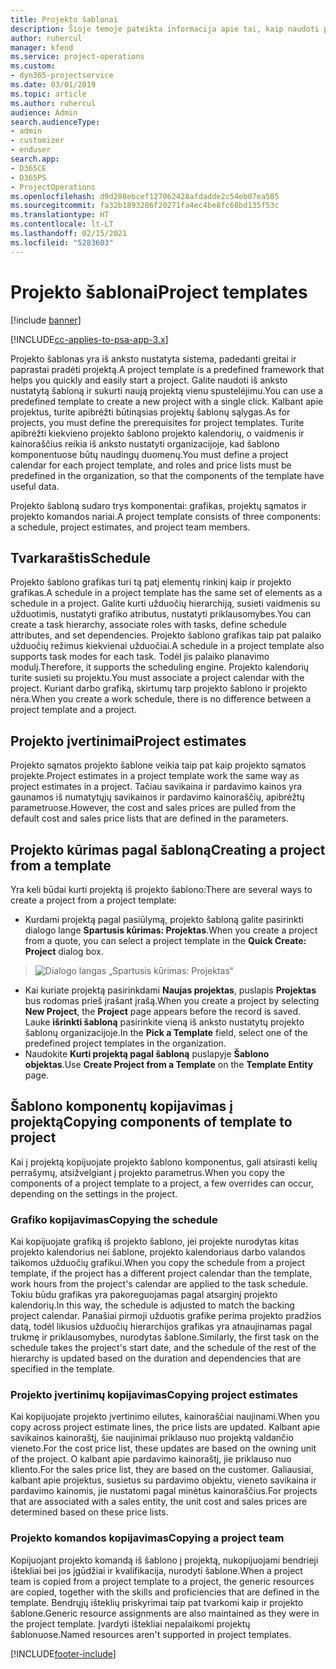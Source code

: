 ```yaml
---
title: Projekto šablonai
description: Šioje temoje pateikta informacija apie tai, kaip naudoti projektų šablonus, skirtus greitam projektų nustatymui.
author: ruhercul
manager: kfend
ms.service: project-operations
ms.custom:
- dyn365-projectservice
ms.date: 03/01/2019
ms.topic: article
ms.author: ruhercul
audience: Admin
search.audienceType:
- admin
- customizer
- enduser
search.app:
- D365CE
- D365PS
- ProjectOperations
ms.openlocfilehash: d9d208ebcef127062428afdadde2c54eb07ea505
ms.sourcegitcommit: fa32b1893286f20271fa4ec4be8fc68bd135f53c
ms.translationtype: HT
ms.contentlocale: lt-LT
ms.lasthandoff: 02/15/2021
ms.locfileid: "5283603"
---
```

# <a name="project-templates"></a><span data-ttu-id="8f3ac-103">Projekto šablonai</span><span class="sxs-lookup"><span data-stu-id="8f3ac-103">Project templates</span></span> 

[!include [banner](../includes/psa-now-project-operations.md)]

[!INCLUDE[cc-applies-to-psa-app-3.x](../includes/cc-applies-to-psa-app-3x.md)]

<span data-ttu-id="8f3ac-104">Projekto šablonas yra iš anksto nustatyta sistema, padedanti greitai ir paprastai pradėti projektą.</span><span class="sxs-lookup"><span data-stu-id="8f3ac-104">A project template is a predefined framework that helps you quickly and easily start a project.</span></span> <span data-ttu-id="8f3ac-105">Galite naudoti iš anksto nustatytą šabloną ir sukurti naują projektą vienu spustelėjimu.</span><span class="sxs-lookup"><span data-stu-id="8f3ac-105">You can use a predefined template to create a new project with a single click.</span></span> <span data-ttu-id="8f3ac-106">Kalbant apie projektus, turite apibrėžti būtinąsias projektų šablonų sąlygas.</span><span class="sxs-lookup"><span data-stu-id="8f3ac-106">As for projects, you must define the prerequisites for project templates.</span></span> <span data-ttu-id="8f3ac-107">Turite apibrėžti kiekvieno projekto šablono projekto kalendorių, o vaidmenis ir kainoraščius reikia iš anksto nustatyti organizacijoje, kad šablono komponentuose būtų naudingų duomenų.</span><span class="sxs-lookup"><span data-stu-id="8f3ac-107">You must define a project calendar for each project template, and roles and price lists must be predefined in the organization, so that the components of the template have useful data.</span></span>

<span data-ttu-id="8f3ac-108">Projekto šabloną sudaro trys komponentai: grafikas, projektų sąmatos ir projekto komandos nariai.</span><span class="sxs-lookup"><span data-stu-id="8f3ac-108">A project template consists of three components: a schedule, project estimates, and project team members.</span></span>

## <a name="schedule"></a><span data-ttu-id="8f3ac-109">Tvarkaraštis</span><span class="sxs-lookup"><span data-stu-id="8f3ac-109">Schedule</span></span>

<span data-ttu-id="8f3ac-110">Projekto šablono grafikas turi tą patį elementų rinkinį kaip ir projekto grafikas.</span><span class="sxs-lookup"><span data-stu-id="8f3ac-110">A schedule in a project template has the same set of elements as a schedule in a project.</span></span> <span data-ttu-id="8f3ac-111">Galite kurti užduočių hierarchiją, susieti vaidmenis su užduotimis, nustatyti grafiko atributus, nustatyti priklausomybes.</span><span class="sxs-lookup"><span data-stu-id="8f3ac-111">You can create a task hierarchy, associate roles with tasks, define schedule attributes, and set dependencies.</span></span> <span data-ttu-id="8f3ac-112">Projekto šablono grafikas taip pat palaiko užduočių režimus kiekvienai užduočiai.</span><span class="sxs-lookup"><span data-stu-id="8f3ac-112">A schedule in a project template also supports task modes for each task.</span></span> <span data-ttu-id="8f3ac-113">Todėl jis palaiko planavimo modulį.</span><span class="sxs-lookup"><span data-stu-id="8f3ac-113">Therefore, it supports the scheduling engine.</span></span> <span data-ttu-id="8f3ac-114">Projekto kalendorių turite susieti su projektu.</span><span class="sxs-lookup"><span data-stu-id="8f3ac-114">You must associate a project calendar with the project.</span></span> <span data-ttu-id="8f3ac-115">Kuriant darbo grafiką, skirtumų tarp projekto šablono ir projekto nėra.</span><span class="sxs-lookup"><span data-stu-id="8f3ac-115">When you create a work schedule, there is no difference between a project template and a project.</span></span>

## <a name="project-estimates"></a><span data-ttu-id="8f3ac-116">Projekto įvertinimai</span><span class="sxs-lookup"><span data-stu-id="8f3ac-116">Project estimates</span></span>

<span data-ttu-id="8f3ac-117">Projekto sąmatos projekto šablone veikia taip pat kaip projekto sąmatos projekte.</span><span class="sxs-lookup"><span data-stu-id="8f3ac-117">Project estimates in a project template work the same way as project estimates in a project.</span></span> <span data-ttu-id="8f3ac-118">Tačiau savikaina ir pardavimo kainos yra gaunamos iš numatytųjų savikainos ir pardavimo kainoraščių, apibrėžtų parametruose.</span><span class="sxs-lookup"><span data-stu-id="8f3ac-118">However, the cost and sales prices are pulled from the default cost and sales price lists that are defined in the parameters.</span></span>

## <a name="creating-a-project-from-a-template"></a><span data-ttu-id="8f3ac-119">Projekto kūrimas pagal šabloną</span><span class="sxs-lookup"><span data-stu-id="8f3ac-119">Creating a project from a template</span></span>
 
<span data-ttu-id="8f3ac-120">Yra keli būdai kurti projektą iš projekto šablono:</span><span class="sxs-lookup"><span data-stu-id="8f3ac-120">There are several ways to create a project from a project template:</span></span>

- <span data-ttu-id="8f3ac-121">Kurdami projektą pagal pasiūlymą, projekto šabloną galite pasirinkti dialogo lange **Spartusis kūrimas: Projektas**.</span><span class="sxs-lookup"><span data-stu-id="8f3ac-121">When you create a project from a quote, you can select a project template in the **Quick Create: Project** dialog box.</span></span>

> ![Dialogo langas „Spartusis kūrimas: Projektas“](media/project-11.png)

- <span data-ttu-id="8f3ac-123">Kai kuriate projektą pasirinkdami **Naujas projektas**, puslapis **Projektas** bus rodomas prieš įrašant įrašą.</span><span class="sxs-lookup"><span data-stu-id="8f3ac-123">When you create a project by selecting **New Project**, the **Project** page appears before the record is saved.</span></span> <span data-ttu-id="8f3ac-124">Lauke **išrinkti šabloną** pasirinkite vieną iš anksto nustatytų projekto šablonų organizacijoje.</span><span class="sxs-lookup"><span data-stu-id="8f3ac-124">In the **Pick a Template** field, select one of the predefined project templates in the organization.</span></span>
- <span data-ttu-id="8f3ac-125">Naudokite **Kurti projektą pagal šabloną** puslapyje **Šablono objektas**.</span><span class="sxs-lookup"><span data-stu-id="8f3ac-125">Use **Create Project from a Template** on the **Template Entity** page.</span></span>

## <a name="copying-components-of-template-to-project"></a><span data-ttu-id="8f3ac-126">Šablono komponentų kopijavimas į projektą</span><span class="sxs-lookup"><span data-stu-id="8f3ac-126">Copying components of template to project</span></span>

<span data-ttu-id="8f3ac-127">Kai į projektą kopijuojate projekto šablono komponentus, gali atsirasti kelių perrašymų, atsižvelgiant į projekto parametrus.</span><span class="sxs-lookup"><span data-stu-id="8f3ac-127">When you copy the components of a project template to a project, a few overrides can occur, depending on the settings in the project.</span></span>

### <a name="copying-the-schedule"></a><span data-ttu-id="8f3ac-128">Grafiko kopijavimas</span><span class="sxs-lookup"><span data-stu-id="8f3ac-128">Copying the schedule</span></span>

<span data-ttu-id="8f3ac-129">Kai kopijuojate grafiką iš projekto šablono, jei projekte nurodytas kitas projekto kalendorius nei šablone, projekto kalendoriaus darbo valandos taikomos užduočių grafikui.</span><span class="sxs-lookup"><span data-stu-id="8f3ac-129">When you copy the schedule from a project template, if the project has a different project calendar than the template, work hours from the project's calendar are applied to the task schedule.</span></span> <span data-ttu-id="8f3ac-130">Tokiu būdu grafikas yra pakoreguojamas pagal atsarginį projekto kalendorių.</span><span class="sxs-lookup"><span data-stu-id="8f3ac-130">In this way, the schedule is adjusted to match the backing project calendar.</span></span> <span data-ttu-id="8f3ac-131">Panašiai pirmoji užduotis grafike perima projekto pradžios datą, todėl likusios užduočių hierarchijos grafikas yra atnaujinamas pagal trukmę ir priklausomybes, nurodytas šablone.</span><span class="sxs-lookup"><span data-stu-id="8f3ac-131">Similarly, the first task on the schedule takes the project's start date, and the schedule of the rest of the hierarchy is updated based on the duration and dependencies that are specified in the template.</span></span> 

### <a name="copying-project-estimates"></a><span data-ttu-id="8f3ac-132">Projekto įvertinimų kopijavimas</span><span class="sxs-lookup"><span data-stu-id="8f3ac-132">Copying project estimates</span></span> 

<span data-ttu-id="8f3ac-133">Kai kopijuojate projekto įvertinimo eilutes, kainoraščiai naujinami.</span><span class="sxs-lookup"><span data-stu-id="8f3ac-133">When you copy across project estimate lines, the price lists are updated.</span></span> <span data-ttu-id="8f3ac-134">Kalbant apie savikainos kainoraštį, šie naujinimai priklauso nuo projektą valdančio vieneto.</span><span class="sxs-lookup"><span data-stu-id="8f3ac-134">For the cost price list, these updates are based on the owning unit of the project.</span></span> <span data-ttu-id="8f3ac-135">O kalbant apie pardavimo kainoraštį, jie priklauso nuo kliento.</span><span class="sxs-lookup"><span data-stu-id="8f3ac-135">For the sales price list, they are based on the customer.</span></span> <span data-ttu-id="8f3ac-136">Galiausiai, kalbant apie projektus, susietus su pardavimo objektu, vieneto savikaina ir pardavimo kainomis, jie nustatomi pagal minėtus kainoraščius.</span><span class="sxs-lookup"><span data-stu-id="8f3ac-136">For projects that are associated with a sales entity, the unit cost and sales prices are determined based on these price lists.</span></span>

### <a name="copying-a-project-team"></a><span data-ttu-id="8f3ac-137">Projekto komandos kopijavimas</span><span class="sxs-lookup"><span data-stu-id="8f3ac-137">Copying a project team</span></span>

<span data-ttu-id="8f3ac-138">Kopijuojant projekto komandą iš šablono į projektą, nukopijuojami bendrieji ištekliai bei jos įgūdžiai ir kvalifikacija, nurodyti šablone.</span><span class="sxs-lookup"><span data-stu-id="8f3ac-138">When a project team is copied from a project template to a project, the generic resources are copied, together with the skills and proficiencies that are defined in the template.</span></span> <span data-ttu-id="8f3ac-139">Bendrųjų išteklių priskyrimai taip pat tvarkomi kaip ir projekto šablone.</span><span class="sxs-lookup"><span data-stu-id="8f3ac-139">Generic resource assignments are also maintained as they were in the project template.</span></span> <span data-ttu-id="8f3ac-140">Įvardyti ištekliai nepalaikomi projektų šablonuose.</span><span class="sxs-lookup"><span data-stu-id="8f3ac-140">Named resources aren't supported in project templates.</span></span>


[!INCLUDE[footer-include](../includes/footer-banner.md)]